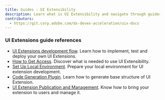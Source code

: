 ```yaml
---
title: Guides - UI Extensibility
description: Learn what is UI Extensibility and navigate through guides 
contributors:
  - https://git.corp.adobe.com/dx-devex-acceleration/uix-docs
---
```


### UI Extensions guide references

* [UI Extensions development flow](development-flow). Learn how to implement, test and deploy your own UI Extensions.
* [How to Get Access](get-access). Discover what is needed to use UI Extensibility.
* [Set Up Local Environment](local-environment). Prepare your local environment for UI extension development.
* [Code Generation Plugin](code-generation). Learn how to generate base structure of UI Extension.
* [UI Extension Publication and Management](publication). Know how to bring your extension to users and manage it.
